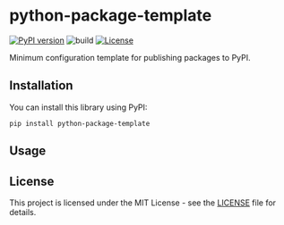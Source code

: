 # python-package-template

[![PyPI version](https://badge.fury.io/py/python-package-template.svg)](https://badge.fury.io/py/python-package-template)
![build](https://github.com/ryohidaka/python-package-template/workflows/Build/badge.svg)
[![License](https://img.shields.io/badge/license-MIT-blue.svg)](https://opensource.org/licenses/MIT)

Minimum configuration template for publishing packages to PyPI.

## Installation

You can install this library using PyPI:

```shell
pip install python-package-template
```

## Usage

## License

This project is licensed under the MIT License - see the [LICENSE](LICENSE) file for details.
